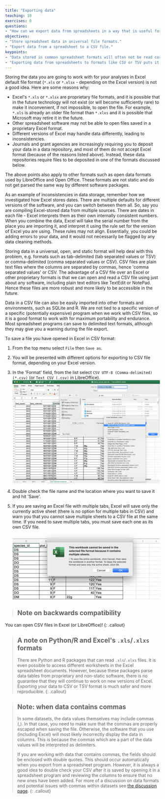 ```yaml
---
title: "Exporting data"
teaching: 10
exercises: 0
questions:
- "How can we export data from spreadsheets in a way that is useful for downstream applications?"
objectives:
- "Store spreadsheet data in universal file formats."
- "Export data from a spreadsheet to a CSV file."
keypoints:
- "Data stored in common spreadsheet formats will often not be read correctly into data analysis software, introducing errors into your data."
- "Exporting data from spreadsheets to formats like CSV or TSV puts it in a format that can be used consistently by most programs."
---
```


Storing the data you are going to work with for your analyses in Excel
default file format (`*.xls` or `*.xlsx` - depending on the Excel
version) is not a good idea. Here are some reasons why:

- Excel's `*.xls` or `*.xlsx` are proprietary file formats, and it is possible that in
  the future technology will not exist (or will become sufficiently
  rare) to make it inconvenient, if not impossible, to open the file. For example, `*.xls` is already an older file
  format than `*.xlxs` and it is possible that Microsoft may retire it in the future.
- Other spreadsheet software may not be able to open files
  saved in a proprietary Excel format.
- Different versions of Excel may handle data
  differently, leading to inconsistencies.
- Journals and grant agencies are increasingly requiring you
  to deposit your data in a data repository, and most of them do not
  accept Excel format (because of the reasons listed above). Instead, these data repositories require files to be
  deposited in one of the formats discussed below.

The above points also apply to other formats such as open data formats used by LibreOffice and Open Office. These
formats are not static and do not get parsed the same way by different software packages.

As an example of inconsistencies in data storage, remember how we investigated how Excel stores dates.
There are multiple defaults for different versions of the software, and you can switch between them all. So, say you are
compiling Excel-stored data from multiple sources. There are dates in each file - Excel interprets them as their own internally consistent
numbers. When you combine the data, Excel will take the serial number from the place you are importing it, and interpret it
using the rule set for the version of Excel you are using. These rules may not align. Essentially, you could be adding
errors to your data, and it would not necessarily be flagged by any data cleaning methods.

Storing data in a universal, open, and static format will help deal with this problem, e.g. formats such as tab-delimited (tab separated values
or TSV) or comma-delimited (comma separated values or CSV). CSV files are plain text files where the columns are separated by commas,
hence 'comma separated values' or CSV. The advantage of a CSV file over an Excel or other proprietary formats is that we
can open and read a CSV file using just about any software, including plain text editors like TextEdit or NotePad. Hence
these files are more robust and more likely to be accessible in the future.

Data in a CSV file can also be easily imported into other formats and environments, such as SQLite and R. We are not
tied to a specific version of a specific (potentially expensive) program when we work with CSV files, so
it is a good format to work with for maximum portability and endurance. Most spreadsheet programs can save to delimited
text formats, although they may give you a warning during the file export.

To save a file you have opened in Excel in CSV format:

1. From the top menu select `File` then `Save as`.
2. You will be presented with different options for exporting to CSV file format, depending on your Excel version.
3. In the 'Format' field, from the list select `CSV UTF-8 (Comma-delimited)(*.csv)` (or `Text CSV (.csv)` in LibreOffice).
   ![Saving an Excel file to CSV](../fig/excel-to-csv.png)
4. Double check the file name and the location where you want to save it and hit 'Save'.
5. If you are saving an Excel file with multiple tabs, Excel will save only the currently active sheet (there is no
   option for multiple tabs in CSV) and warn you that you cannot save multiple sheets to a CSV file at the same time. If
   you need to save multiple tabs, you must save each one as its own CSV file.

   ![Saving active sheet warning](../fig/excel-to-csv-active-sheet.png)

> ## Note on backwards compatibility
You can open CSV files in Excel (or LibreOffice)!
{: .callout}

> ## A note on Python/R and Excel's `.xls`/`.xlxs` formats
>
> There are Python and R packages that can read `.xls`/`.xlxs` files.
> It is even possible to access different
> worksheets in the Excel spreadsheet documents. However, because these
> packages parse data tables from proprietary and non-static
> software, there is no guarantee that they will continue to
> work on new versions of Excel. Exporting your data to CSV or TSV
> format is much safer and more reproducible.
{: .callout}

> ## Note: when data contains commas
>
> In some datasets, the data values themselves may include commas (,). In that
> case, you need to make sure that the commas are properly escaped when saving
> the file. Otherwise, the software that you use (including Excel) will most
> likely incorrectly display the data in columns. This is because the commas
> which are a part of the data values will be interpreted as delimiters.
>
> If you are working with data that contains commas, the fields should be
> enclosed with double quotes. This should occur automatically when you export from a spreadsheet program.
> However, it is always a good idea to double check your CSV after it is saved by opening it in a spreadsheet program
> and reviewing the columns to ensure that no new ones have been added. For more of a discussion on data formats and
> potential issues with commas within datasets see [the discussion page](/discuss/index.html).
{: .callout}
 
